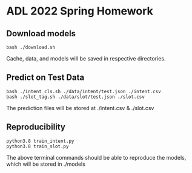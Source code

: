 # ADL 2022 Spring Homework

## Download models
    bash ./download.sh

Cache, data, and models will be saved in respective directories.

## Predict on Test Data
    bash ./intent_cls.sh ./data/intent/test.json ./intent.csv
    bash ./slot_tag.sh ./data/slot/test.json ./slot.csv

The prediction files will be stored at ./intent.csv & ./slot.csv

## Reproducibility
    python3.8 train_intent.py
    python3.8 train_slot.py

The above terminal commands should be able to reproduce the models, which will be stored in ./models